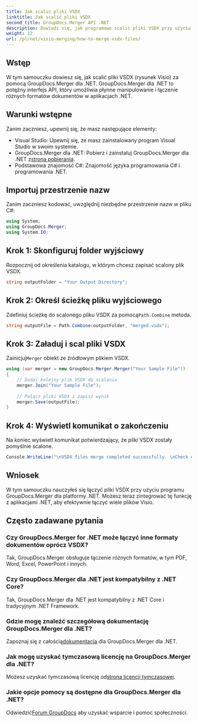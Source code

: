 ```yaml
---
title: Jak scalić pliki VSDX
linktitle: Jak scalić pliki VSDX
second_title: GroupDocs.Merger API .NET
description: Dowiedz się, jak programowo scalić pliki VSDX przy użyciu GroupDocs.Merger dla .NET. Ten samouczek zawiera instrukcje krok po kroku z przykładami kodu.
weight: 12
url: /pl/net/visio-merging/how-to-merge-vsdx-files/
---
```

## Wstęp
W tym samouczku dowiesz się, jak scalić pliki VSDX (rysunek Visio) za pomocą GroupDocs.Merger dla .NET. GroupDocs.Merger dla .NET to potężny interfejs API, który umożliwia płynne manipulowanie i łączenie różnych formatów dokumentów w aplikacjach .NET.
## Warunki wstępne
Zanim zaczniesz, upewnij się, że masz następujące elementy:
- Visual Studio: Upewnij się, że masz zainstalowany program Visual Studio w swoim systemie.
-  GroupDocs.Merger dla .NET: Pobierz i zainstaluj GroupDocs.Merger dla .NET z[strona pobierania](https://releases.groupdocs.com/merger/net/).
- Podstawowa znajomość C#: Znajomość języka programowania C# i programowania .NET.

## Importuj przestrzenie nazw
Zanim zaczniesz kodować, uwzględnij niezbędne przestrzenie nazw w pliku C#:
```csharp
using System; 
using GroupDocs.Merger;
using System.IO;
```
## Krok 1: Skonfiguruj folder wyjściowy
Rozpocznij od określenia katalogu, w którym chcesz zapisać scalony plik VSDX.
```csharp
string outputFolder = "Your Output Directory";
```
## Krok 2: Określ ścieżkę pliku wyjściowego
 Zdefiniuj ścieżkę do scalonego pliku VSDX za pomocą`Path.Combine` metoda.
```csharp
string outputFile = Path.Combine(outputFolder, "merged.vsdx");
```
## Krok 3: Załaduj i scal pliki VSDX
 Zainicjuj`Merger` obiekt ze źródłowym plikiem VSDX.
```csharp
using (var merger = new GroupDocs.Merger.Merger("Your Sample File"))
{
    // Dodaj kolejny plik VSDX do scalania
    merger.Join("Your Sample File");
    
    // Połącz pliki VSDX i zapisz wynik
    merger.Save(outputFile);
}
```
## Krok 4: Wyświetl komunikat o zakończeniu
Na koniec wyświetl komunikat potwierdzający, że pliki VSDX zostały pomyślnie scalone.
```csharp
Console.WriteLine("\nVSDX files merge completed successfully. \nCheck output in {0}", outputFolder);
```

## Wniosek
W tym samouczku nauczyłeś się łączyć pliki VSDX przy użyciu programu GroupDocs.Merger dla platformy .NET. Możesz teraz zintegrować tę funkcję z aplikacjami .NET, aby efektywnie łączyć wiele plików Visio.

## Często zadawane pytania
### Czy GroupDocs.Merger for .NET może łączyć inne formaty dokumentów oprócz VSDX?
Tak, GroupDocs.Merger obsługuje łączenie różnych formatów, w tym PDF, Word, Excel, PowerPoint i innych.
### Czy GroupDocs.Merger dla .NET jest kompatybilny z .NET Core?
Tak, GroupDocs.Merger dla .NET jest kompatybilny z .NET Core i tradycyjnym .NET Framework.
### Gdzie mogę znaleźć szczegółową dokumentację GroupDocs.Merger dla .NET?
 Zapoznaj się z całością[dokumentacja](https://tutorials.groupdocs.com/merger/net/) dla GroupDocs.Merger dla .NET.
### Jak mogę uzyskać tymczasową licencję na GroupDocs.Merger dla .NET?
 Możesz uzyskać tymczasową licencję od[strona licencji tymczasowej](https://purchase.groupdocs.com/temporary-license/).
### Jakie opcje pomocy są dostępne dla GroupDocs.Merger dla .NET?
 Odwiedzić[Forum GroupDocs](https://forum.groupdocs.com/c/merger/32) aby uzyskać wsparcie i pomoc społeczności.